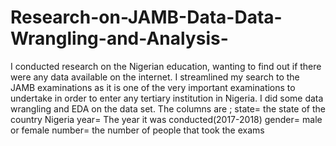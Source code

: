 # Research-on-JAMB-Data-Data-Wrangling-and-Analysis-
I conducted research on the Nigerian education, wanting to find out if there were any data available on the internet. I streamlined my search to the JAMB examinations as it is one of the very important examinations to undertake in order to enter any tertiary institution in Nigeria. I did some data wrangling and EDA on the data set.
 The columns are ;
 state= the state of the country Nigeria
 year= The year it was conducted(2017-2018)
 gender= male or female
 number= the number of people that took the exams
 
